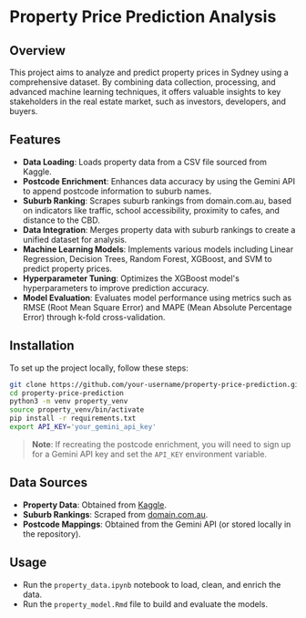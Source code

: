 # Property Price Prediction Analysis

## Overview
This project aims to analyze and predict property prices in Sydney using a comprehensive dataset. By combining data collection, processing, and advanced machine learning techniques, it offers valuable insights to key stakeholders in the real estate market, such as investors, developers, and buyers.

## Features
- **Data Loading**: Loads property data from a CSV file sourced from Kaggle.
- **Postcode Enrichment**: Enhances data accuracy by using the Gemini API to append postcode information to suburb names.
- **Suburb Ranking**: Scrapes suburb rankings from domain.com.au, based on indicators like traffic, school accessibility, proximity to cafes, and distance to the CBD.
- **Data Integration**: Merges property data with suburb rankings to create a unified dataset for analysis.
- **Machine Learning Models**: Implements various models including Linear Regression, Decision Trees, Random Forest, XGBoost, and SVM to predict property prices.
- **Hyperparameter Tuning**: Optimizes the XGBoost model's hyperparameters to improve prediction accuracy.
- **Model Evaluation**: Evaluates model performance using metrics such as RMSE (Root Mean Square Error) and MAPE (Mean Absolute Percentage Error) through k-fold cross-validation.

## Installation
To set up the project locally, follow these steps:

```bash
git clone https://github.com/your-username/property-price-prediction.git
cd property-price-prediction
python3 -m venv property_venv
source property_venv/bin/activate
pip install -r requirements.txt
export API_KEY='your_gemini_api_key'
```

> **Note**: If recreating the postcode enrichment, you will need to sign up for a Gemini API key and set the `API_KEY` environment variable.

## Data Sources
- **Property Data**: Obtained from [Kaggle](https://www.kaggle.com).
- **Suburb Rankings**: Scraped from [domain.com.au](https://www.domain.com.au).
- **Postcode Mappings**: Obtained from the Gemini API (or stored locally in the repository).

## Usage
- Run the `property_data.ipynb` notebook to load, clean, and enrich the data.
- Run the `property_model.Rmd` file to build and evaluate the models.


